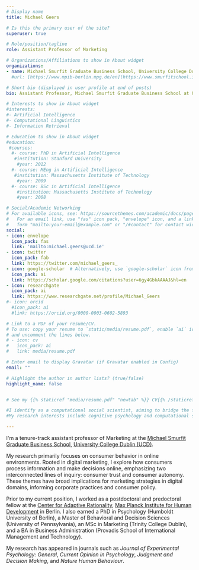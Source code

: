 ```yaml
---
# Display name
title: Michael Geers

# Is this the primary user of the site?
superuser: true

# Role/position/tagline
role: Assistant Professor of Marketing

# Organizations/Affiliations to show in About widget
organizations:
- name: Michael Smurfit Graduate Business School, University College Dublin
  #url: [https://www.mpib-berlin.mpg.de/en](https://www.smurfitschool.ie)

# Short bio (displayed in user profile at end of posts)
bio: Assistant Professor, Michael Smurfit Graduate Business School at University College Dublin

# Interests to show in About widget
#interests:
#- Artificial Intelligence
#- Computational Linguistics
#- Information Retrieval

# Education to show in About widget
#education:
 #courses:
  #- course: PhD in Artificial Intelligence
   #institution: Stanford University
    #year: 2012
  #- course: MEng in Artificial Intelligence
   #institution: Massachusetts Institute of Technology
    #year: 2009
  #- course: BSc in Artificial Intelligence
    #institution: Massachusetts Institute of Technology
    #year: 2008

# Social/Academic Networking
# For available icons, see: https://sourcethemes.com/academic/docs/page-builder/#icons
#   For an email link, use "fas" icon pack, "envelope" icon, and a link in the
#   form "mailto:your-email@example.com" or "/#contact" for contact widget.
social:
- icon: envelope
  icon_pack: fas
  link: 'mailto:michael.geers@ucd.ie'
- icon: twitter
  icon_pack: fab
  link: https://twitter.com/michael_geers_
- icon: google-scholar  # Alternatively, use `google-scholar` icon from `ai` icon pack
  icon_pack: ai
  link: https://scholar.google.com/citations?user=6gy4GbkAAAAJ&hl=en
- icon: researchgate
  icon_pack: ai
  link: https://www.researchgate.net/profile/Michael_Geers
#- icon: orcid
  #icon_pack: ai
  #link: https://orcid.org/0000-0003-0602-5893

# Link to a PDF of your resume/CV.
# To use: copy your resume to `static/media/resume.pdf`, enable `ai` icons in `params.toml`, 
# and uncomment the lines below.
# - icon: cv
#   icon_pack: ai
#   link: media/resume.pdf

# Enter email to display Gravatar (if Gravatar enabled in Config)
email: ""

# Highlight the author in author lists? (true/false)
highlight_name: false


# See my {{% staticref "media/resume.pdf" "newtab" %}} CV{{% /staticref %}} for more on my background and experience.

#I identify as a computational social scientist, aiming to bridge the fields of cognitive psychology and data science.
#My research interests include cognitive psychology and computational social science.

---
```


I'm a tenure-track assistant professor of Marketing at the [Michael Smurfit Graduate Business School](https://www.smurfitschool.ie), [University College Dublin (UCD)](https://www.ucd.ie).

My research primarily focuses on consumer behavior in online environments. Rooted in digital marketing, I explore how consumers process information and make decisions online, emphasizing two interconnected lines of inquiry: consumer trust and consumer autonomy. These themes have broad implications for marketing strategies in digital domains, informing corporate practices and consumer policy. 

Prior to my current position, I worked as a postdoctoral and predoctoral fellow at the [Center for Adaptive Rationality](https://www.mpib-berlin.mpg.de/research/research-centers/adaptive-rationality), [Max Planck Institute for Human Development](https://www.mpib-berlin.mpg.de/en) in Berlin. I also earned a PhD in Psychology (Humboldt University of Berlin), a Master of Behavioral and Decision Sciences (University of Pennsylvania), an MSc in Marketing (Trinity College Dublin), and a BA in Business Administration (Provadis School of International Management and Technology).

My research has appeared in journals such as *Journal of Experimental Psychology: General*, *Current Opinion in Psychology*, *Judgment and Decision Making*, and *Nature Human Behaviour*.
